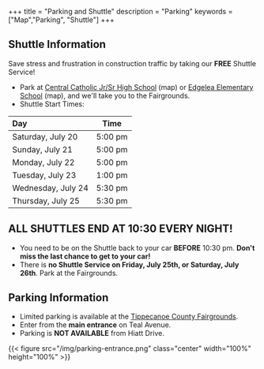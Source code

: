 +++
title = "Parking and Shuttle"
description = "Parking"
keywords = ["Map","Parking", "Shuttle"]
+++

## Shuttle Information

Save stress and frustration in construction traffic by taking our **FREE** Shuttle Service!

- Park at [Central Catholic Jr/Sr High School](https://www.google.com/maps/place/Central+Catholic+Jr%2FSr+High+School/@40.392785,-86.8891955,17z/data=!3m1!4b1!4m5!3m4!1s0x88131d75b5311a6d:0x6e65ae20cd891e48!8m2!3d40.3927809!4d-86.8870068) (map) or [Edgelea Elementary School](https://www.google.com/maps/place/Edgelea+Elementary+School/@40.3924436,-86.8818606,16.25z/data=!4m5!3m4!1s0x88131da738d0cabb:0xd44c60d493145bb3!8m2!3d40.3872845!4d-86.8782717) (map), and we'll take you to the Fairgrounds.
- Shuttle Start Times:

|Day|Time|
|:--|:--:|
|Saturday, July 20  |5:00 pm|
|Sunday, July 21    |5:00 pm|
|Monday, July 22    |5:00 pm|
|Tuesday, July 23   |1:00 pm|
|Wednesday, July 24 |5:30 pm|
|Thursday, July 25  |5:30 pm|

## ALL SHUTTLES END AT 10:30 EVERY NIGHT!

- You need to be on the Shuttle back to your car **BEFORE** 10:30 pm. **Don't miss the last chance to get to your car!**
- There is **no Shuttle Service on Friday, July 25th, or Saturday, July 26th**. Park at the Fairgrounds.

## Parking Information

- Limited parking is available at the [Tippecanoe County Fairgrounds](/location).
- Enter from the **main entrance** on Teal Avenue.
- Parking is **NOT AVAILABLE** from Hiatt Drive.

{{< figure src="/img/parking-entrance.png" class="center" width="100%" height="100%" >}}
